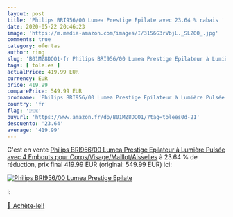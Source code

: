 ```yaml
---
layout: post
title: 'Philips BRI956/00 Lumea Prestige Epilate avec 23.64 % rabais '
date: 2020-05-22 20:46:23
image: 'https://m.media-amazon.com/images/I/3156G3rVbjL._SL200_.jpg'
comments: true
category: ofertas
author: ring
slug: 'B01MZ8DOO1-fr Philips BRI956/00 Lumea Prestige Epilateur à Lumière...'
tags: [ tole.es ]
actualPrice: 419.99 EUR
currency: EUR
price: 419.99
comparePrice: 549.99 EUR
prodname: 'Philips BRI956/00 Lumea Prestige Epilateur à Lumière Pulsée avec 4 Embouts pour Corps/Visage/Maillot/Aisselles'
country: 'fr'
flag: '🇫🇷'
buyurl: 'https://www.amazon.fr/dp/B01MZ8DOO1/?tag=tolees0d-21'
descuento: '23.64'
average: '419.99'
---
```


C'est en vente [Philips BRI956/00 Lumea Prestige Epilateur à Lumière Pulsée avec 4 Embouts pour Corps/Visage/Maillot/Aisselles](https://www.amazon.fr/dp/B01MZ8DOO1/?tag=tolees0d-21)  à  23.64 % de réduction, prix final  419.99 EUR (original: 549.99 EUR) ici:

[![Philips BRI956/00 Lumea Prestige Epilate](https://m.media-amazon.com/images/I/3156G3rVbjL._SL200_.jpg)](https://www.amazon.fr/dp/B01MZ8DOO1/?tag=tolees0d-21)

ℹ️:


[🛒 Achète-le!!](https://www.amazon.fr/dp/B01MZ8DOO1/?tag=tolees0d-21)
